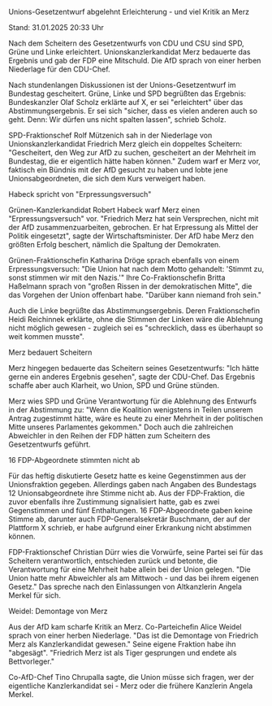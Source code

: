 
Unions-Gesetzentwurf abgelehnt
Erleichterung - und viel Kritik an Merz


Stand: 31.01.2025 20:33 Uhr


Nach dem Scheitern des Gesetzentwurfs von CDU und CSU sind SPD, Grüne und Linke erleichtert. Unionskanzlerkandidat Merz bedauerte das Ergebnis und gab der FDP eine Mitschuld. Die AfD sprach von einer herben Niederlage für den CDU-Chef.



Nach stundenlangen Diskussionen ist der Unions-Gesetzentwurf im Bundestag gescheitert. Grüne, Linke und SPD begrüßten das Ergebnis: Bundeskanzler Olaf Scholz erklärte auf X, er sei "erleichtert" über das Abstimmungsergebnis. Er sei sich "sicher, dass es vielen anderen auch so geht. Denn: Wir dürfen uns nicht spalten lassen", schrieb Scholz.


SPD-Fraktionschef Rolf Mützenich sah in der Niederlage von Unionskanzlerkandidat Friedrich Merz gleich ein doppeltes Scheitern: "Gescheitert, den Weg zur AfD zu suchen, gescheitert an der Mehrheit im Bundestag, die er eigentlich hätte haben können." Zudem warf er Merz vor, faktisch ein Bündnis mit der AfD gesucht zu haben und lobte jene Unionsabgeordneten, die sich dem Kurs verweigert haben.

Habeck spricht von "Erpressungsversuch"


Grünen-Kanzlerkandidat Robert Habeck warf Merz einen "Erpressungsversuch" vor. "Friedrich Merz hat sein Versprechen, nicht mit der AfD zusammenzuarbeiten, gebrochen. Er hat Erpressung als Mittel der Politik eingesetzt", sagte der Wirtschaftsminister. Der AfD habe Merz den größten Erfolg beschert, nämlich die Spaltung der Demokraten.


Grünen-Fraktionschefin Katharina Dröge sprach ebenfalls von einem Erpressungsversuch: "Die Union hat nach dem Motto gehandelt: 'Stimmt zu, sonst stimmen wir mit den Nazis.'" Ihre Co-Fraktionschefin Britta Haßelmann sprach von "großen Rissen in der demokratischen Mitte", die das Vorgehen der Union offenbart habe. "Darüber kann niemand froh sein."


Auch die Linke begrüßte das Abstimmungsergebnis. Deren Fraktionschefin Heidi Reichinnek erklärte, ohne die Stimmen der Linken wäre die Ablehnung nicht möglich gewesen - zugleich sei es "schrecklich, dass es überhaupt so weit kommen musste".

Merz bedauert Scheitern


Merz hingegen bedauerte das Scheitern seines Gesetzentwurfs: "Ich hätte gerne ein anderes Ergebnis gesehen", sagte der CDU-Chef. Das Ergebnis schaffe aber auch Klarheit, wo Union, SPD und Grüne stünden.


Merz wies SPD und Grüne Verantwortung für die Ablehnung des Entwurfs in der Abstimmung zu: "Wenn die Koalition wenigstens in Teilen unserem Antrag zugestimmt hätte, wäre es heute zu einer Mehrheit in der politischen Mitte unseres Parlamentes gekommen." Doch auch die zahlreichen Abweichler in den Reihen der FDP hätten zum Scheitern des Gesetzentwurfs geführt.

16 FDP-Abgeordnete stimmten nicht ab


Für das heftig diskutierte Gesetz hatte es keine Gegenstimmen aus der Unionsfraktion gegeben. Allerdings gaben nach Angaben des Bundestags 12 Unionsabgeordnete ihre Stimme nicht ab. Aus der FDP-Fraktion, die zuvor ebenfalls ihre Zustimmung signalisiert hatte, gab es zwei Gegenstimmen und fünf Enthaltungen. 16 FDP-Abgeordnete gaben keine Stimme ab, darunter auch FDP-Generalsekretär Buschmann, der auf der Plattform X schrieb, er habe aufgrund einer Erkrankung nicht abstimmen können.


FDP-Fraktionschef Christian Dürr wies die Vorwürfe, seine Partei sei für das Scheitern verantwortlich, entschieden zurück und betonte, die Verantwortung für eine Mehrheit habe allein bei der Union gelegen. "Die Union hatte mehr Abweichler als am Mittwoch - und das bei ihrem eigenen Gesetz." Das spreche nach den Einlassungen von Altkanzlerin Angela Merkel für sich.

Weidel: Demontage von Merz


Aus der AfD kam scharfe Kritik an Merz. Co-Parteichefin Alice Weidel sprach von einer herben Niederlage. "Das ist die Demontage von Friedrich Merz als Kanzlerkandidat gewesen." Seine eigene Fraktion habe ihn "abgesägt". "Friedrich Merz ist als Tiger gesprungen und endete als Bettvorleger."


Co-AfD-Chef Tino Chrupalla sagte, die Union müsse sich fragen, wer der eigentliche Kanzlerkandidat sei - Merz oder die frühere Kanzlerin Angela Merkel.

